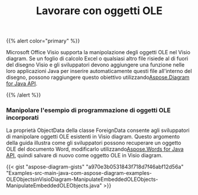 ﻿---
title: Lavorare con oggetti OLE
type: docs
weight: 220
url: /it/java/working-with-ole-objects/
---
{{% alert color="primary" %}}

Microsoft Office Visio supporta la manipolazione degli oggetti OLE nel Visio diagram. Se un foglio di calcolo Excel o qualsiasi altro file risiede al di fuori del disegno Visio e gli sviluppatori devono aggiungere una funzione nelle loro applicazioni Java per inserire automaticamente questi file all'interno del disegno, possono raggiungere questo obiettivo utilizzando[Aspose.Diagram for Java API](https://products.aspose.com/diagram/java/).

{{% /alert %}}
### **Manipolare l'esempio di programmazione di oggetti OLE incorporati**
 La proprietà ObjectData della classe ForeignData consente agli sviluppatori di manipolare oggetti OLE esistenti in Visio diagram. Questo argomento della guida illustra come gli sviluppatori possono recuperare un oggetto OLE del documento Word, modificarlo utilizzando[Aspose.Words for Java API](https://products.aspose.com/words/java), quindi salvare di nuovo come oggetto OLE in Visio diagram.

{{< gist "aspose-diagram-gists" "a970e3b0531843f718d7f46abf12d56a" "Examples-src-main-java-com-aspose-diagram-examples-OLEObjectsinVisioDiagram-ManipulateEmbeddedOLEObjects-ManipulateEmbeddedOLEObjects.java" >}}
